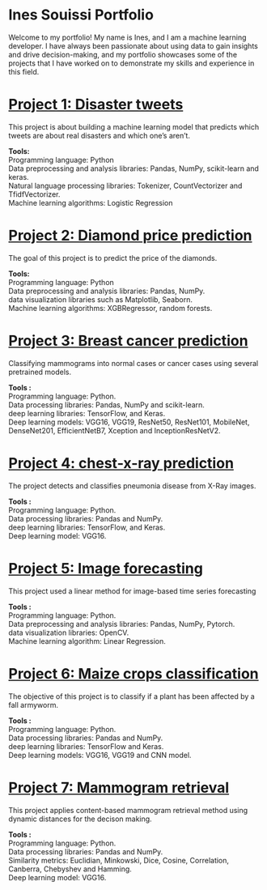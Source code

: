# Ines Souissi Portfolio

Welcome to my portfolio! My name is Ines, and I am a machine learning developer. I have always been passionate about using data to gain insights and drive decision-making, and my portfolio showcases some of the projects that I have worked on to demonstrate my skills and experience in this field.

# [Project 1: Disaster tweets](https://github.com/InesSouissi98/-Disaster-tweets)
This project is about building a machine learning model that predicts which tweets are about real disasters and which one’s aren’t. 

**Tools:** <br >
Programming language: Python <br >
Data preprocessing and analysis libraries: Pandas, NumPy, scikit-learn and keras. <br >
Natural language processing libraries: Tokenizer, CountVectorizer and TfidfVectorizer. <br >
Machine learning algorithms: Logistic Regression


# [Project 2: Diamond price prediction](https://github.com/InesSouissi98/Diamond_price_prediction)
The goal of this project is to predict the price of the diamonds. 

**Tools:** <br>
Programming language: Python <br>
Data preprocessing and analysis libraries: Pandas, NumPy. <br>
data visualization libraries such as Matplotlib, Seaborn.<br>
Machine learning algorithms: XGBRegressor, random forests. <br>


# [Project 3: Breast cancer prediction](https://github.com/InesSouissi98/Breast_cancer_prediction)
Classifying mammograms into normal cases or cancer cases using several pretrained models.

**Tools :** <br>
Programming language: Python. <br>
Data processing libraries: Pandas, NumPy and scikit-learn. <br>
deep learning libraries: TensorFlow, and Keras. <br>
Deep learning models: VGG16, VGG19, ResNet50, ResNet101, MobileNet, DenseNet201, EfficientNetB7, Xception and InceptionResNetV2.


# [Project 4: chest-x-ray prediction](https://github.com/InesSouissi98/chest-x-ray_prediction)
The project detects and classifies pneumonia disease from X-Ray images.

**Tools :** <br>
Programming language: Python. <br>
Data processing libraries: Pandas and NumPy. <br>
deep learning libraries: TensorFlow, and Keras. <br>
Deep learning model: VGG16. <br>

# [Project 5: Image forecasting](https://github.com/InesSouissi98/Image_forecasting)
This project used a linear method for image-based time series forecasting

**Tools :** <br>
Programming language: Python. <br>
Data preprocessing and analysis libraries: Pandas, NumPy, Pytorch. <br>
data visualization libraries: OpenCV. <br>
Machine learning algorithm: Linear Regression. <br>

# [Project 6: Maize crops classification](https://github.com/InesSouissi98/Maize_crops_classification)
The objective of this project is to classify if a plant has been affected by a fall armyworm.

**Tools :** <br>
Programming language: Python. <br>
Data processing libraries: Pandas and NumPy. <br>
deep learning libraries: TensorFlow and Keras. <br>
Deep learning models: VGG16, VGG19 and CNN model. <br> 


# [Project 7: Mammogram retrieval](https://github.com/InesSouissi98/mammogram_retrieval)
This project applies content-based mammogram retrieval method using dynamic distances for the decison making.

**Tools :** <br>
Programming language: Python. <br>
Data processing libraries: Pandas and NumPy. <br>
Similarity metrics: Euclidian, Minkowski, Dice, Cosine, Correlation, Canberra, Chebyshev and Hamming.<br>
Deep learning model: VGG16.
